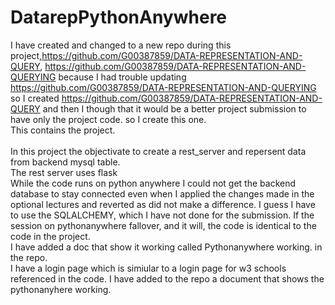 # DatarepPythonAnywhere
I have created and changed to a new repo during this project,https://github.com/G00387859/DATA-REPRESENTATION-AND-QUERY, https://github.com/G00387859/DATA-REPRESENTATION-AND-QUERYING because I had trouble updating https://github.com/G00387859/DATA-REPRESENTATION-AND-QUERYING so I created https://github.com/G00387859/DATA-REPRESENTATION-AND-QUERY and then I though that it would be a better project submission to have only the project code. so I create this one.<br/>
This contains the project.<br/> 	
In this project the objectivate to create a rest_server and repersent data from backend mysql table.<br/> 
The rest server uses flask<br/>
While the code runs on python anywhere I could not get the backend database to stay connected even when I applied the changes made in the optional lectures and reverted as did not make a difference. I guess I have to use the SQLALCHEMY, which I have not done for the submission. If the session on pythonanywhere fallover, and it will, the code is identical to the code in the project.<br/> I have added a doc that show it working called Pythonanywhere working. in the repo.<br/>
I have a login page which is simiular to a login page for w3 schools referenced in the code. I have added to the repo a document that shows the pythonanyhere working.

